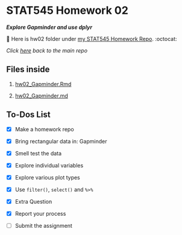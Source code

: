 # STAT545 Homework 02

_**Explore Gapminder and use dplyr**_

:round_pushpin: Here is hw02 folder under [my STAT545 Homework Repo](https://github.com/xinmiaow/STAT545-hw-Wang-Xinmiao). :octocat:

*Click [here](https://github.com/xinmiaow/STAT545-hw-Wang-Xinmiao) back to the main repo*

## Files inside

1. [hw02_Gapminder.Rmd](https://github.com/xinmiaow/STAT545-hw-Wang-Xinmiao/blob/master/hw02/hw02_Gapminder.Rmd)

3. [hw02_Gapminder.md](https://github.com/xinmiaow/STAT545-hw-Wang-Xinmiao/blob/master/hw02/hw02_Gapminder.md)


## To-Dos List

- [X] Make a homework repo
- [X] Bring rectangular data in: Gapminder
- [X] Smell test the data
- [X] Explore individual variables
- [X] Explore various plot types
- [X] Use `filter()`, `select()` and `%>%`
- [X] Extra Question
- [X] Report your process
- [ ] Submit the assignment


